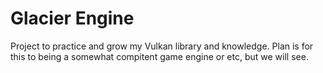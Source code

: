 # Glacier Engine
Project to practice and grow my Vulkan library and knowledge. Plan is for this to being a somewhat compitent game engine or etc, but we will see.
